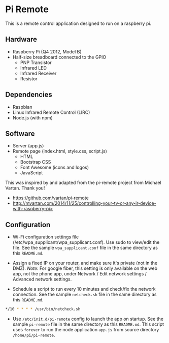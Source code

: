 # Pi Remote

This is a remote control application designed to run on a raspberry pi.

## Hardware

- Raspberry Pi (Q4 2012, Model B)
- Half-size breadboard connected to the GPIO
  - PNP Transistor
  - Infrared LED
  - Infrared Receiver
  - Resistor

## Dependencies

- Raspbian
- Linux Infrared Remote Control (LIRC)
- Node.js (with npm)

## Software

- Server (app.js)
- Remote page (index.html, style.css, script.js)
  - HTML
  - Bootstrap CSS
  - Font Awesome (icons and logos)
  - JavaScript 

This was inspired by and adapted from the pi-remote project from Michael Vartan. Thank you!
- https://github.com/vartan/pi-remote
- http://mvartan.com/2014/11/25/controlling-your-tv-or-any-ir-device-with-raspberry-pi>

## Configuration

- Wi-Fi configuration settings file (/etc/wpa_supplicant/wpa_supplicant.conf). Use sudo to view/edit the file. See the sample `wpa_supplicant.conf` file in the same directory as this `README.md`.

- Assign a fixed IP on your router, and make sure it's private (not in the DMZ). _Note_: For google fiber, this setting is only available on the web app, not the phone app, under Network / Edit network settings / Advanced network settings.

- Schedule a script to run every 10 minutes and check/fix the network connection. See the sample `netcheck.sh` file in the same directory as this `README.md`.
```sh
*/10 * * * * /usr/bin/netcheck.sh
```

- Use `/etc/init.d/pi-remote` config to launch the app on startup. See the sample `pi-remote` file in the same directory as this `README.md`. This script uses `forever` to run the node application `app.js` from source directory `/home/pi/pi-remote`.
